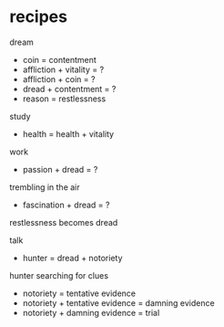 


# recipes

dream
- coin = contentment 
- affliction + vitality = ?
- affliction + coin = ?
- dread + contentment = ?
- reason = restlessness

study 
- health = health + vitality

work 
- passion + dread = ?

trembling in the air
- fascination + dread = ?

restlessness becomes dread

talk 
- hunter = dread + notoriety

hunter searching for clues
- notoriety = tentative evidence
- notoriety + tentative evidence = damning evidence
- notoriety + damning evidence = trial
